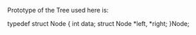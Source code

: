 Prototype of the Tree used here is:
 
typedef struct Node {
    int data;
    struct Node *left, *right;
}Node;
